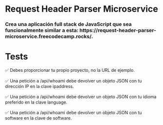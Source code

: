 # Request Header Parser Microservice

<h3>Crea una aplicación full stack de JavaScript que sea funcionalmente similar a esta: https://request-header-parser-microservice.freecodecamp.rocks/.</h3>

#

# Tests

✅ Debes proporcionar tu propio proyecto, no la URL de ejemplo.<br><br>
✅ Una petición a /api/whoami debe devolver un objeto JSON con tu dirección IP en la clave ipaddress.<br><br>
✅ Una petición a /api/whoami debe devolver un objeto JSON con tu idioma preferido en la clave language.<br><br>
✅ Una petición a /api/whoami debe devolver un objeto JSON con tu software en la clave de software.<br><br>
